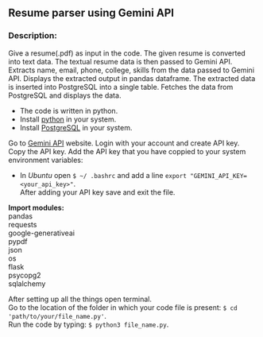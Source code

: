 ## Resume parser using Gemini API
### Description:
Give a resume(.pdf) as input in the code. The given resume is converted into text data.
The textual resume data is then passed to Gemini API. Extracts name, email, phone, college, skills from the data passed to Gemini API.
Displays the extracted output in pandas dataframe. The extracted data is inserted into PostgreSQL into a single table. Fetches the data from PostgreSQL and displays the data.

- The code is written in python.
- Install [python](https://www.python.org) in your system.
- Install [PostgreSQL](https://www.postgresql.org/) in your system.

Go to [Gemini API](https://ai.google.dev/) website. Login with your account and create API key.  
Copy the API key. Add the API key that you have coppied to your system environment variables:  
- In *Ubuntu* open ``$ ~/ .bashrc`` and add a line ``export "GEMINI_API_KEY=<your_api_key>"``.  
After adding your API key save and exit the file.

**Import modules:**  
pandas  
requests  
google-generativeai  
pypdf  
json  
os  
flask  
psycopg2  
sqlalchemy

After setting up all the things open terminal.  
Go to the location of the folder in which your code file is present: ``$ cd 'path/to/your/file_name.py'``.  
Run the code by typing: ``$ python3 file_name.py``.
